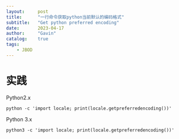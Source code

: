 ```yaml
---
layout:     post
title:      "一行命令获取python当前默认的编码格式"
subtitle:   "Get python preferred encoding"
date:       2023-04-17
author:     "Gavin"
catalog:    true
tags:
    - JBOD
---
```


# 实践

Python2.x

```
python -c 'import locale; print(locale.getpreferredencoding())'
```

Python 3.x

```
python3 -c 'import locale; print(locale.getpreferredencoding())'
```
